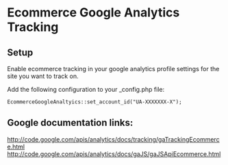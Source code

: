 Ecommerce Google Analytics Tracking
===================================

Setup
-----

Enable ecommerce tracking in your google analytics profile settings for the site you want to track on.

Add the following configuration to your _config.php file:

	EcommerceGoogleAnaltyics::set_account_id("UA-XXXXXXX-X");


Google documentation links:
---------------------------

http://code.google.com/apis/analytics/docs/tracking/gaTrackingEcommerce.html
http://code.google.com/apis/analytics/docs/gaJS/gaJSApiEcommerce.html
